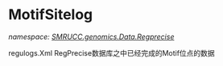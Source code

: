 ﻿# MotifSitelog
_namespace: [SMRUCC.genomics.Data.Regprecise](./index.md)_

regulogs.Xml RegPrecise数据库之中已经完成的Motif位点的数据





